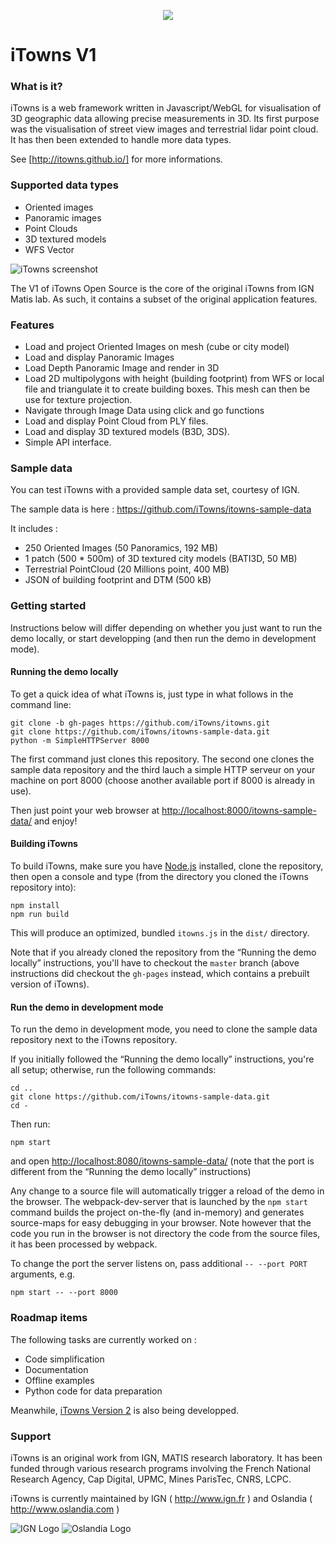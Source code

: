 
<p align="center">
<img src="http://www.itowns.fr/images/logo-itowns2XS.png" />
</p>

# iTowns V1

### What is it?

iTowns is a web framework written in Javascript/WebGL for visualisation of 3D geographic data allowing precise measurements in 3D.
Its first purpose was the visualisation of street view images and terrestrial lidar point cloud. It has then been extended to handle more data types.

See [http://itowns.github.io/] for more informations.

### Supported data types

- Oriented images
- Panoramic images
- Point Clouds
- 3D textured models
- WFS Vector

![iTowns screenshot](http://www.itowns.fr/videos/screenshotGIT.jpg)

The V1 of iTowns Open Source is the core of the original iTowns from IGN Matis lab. As such, it contains a subset of the original application features.

### Features

- Load and project Oriented Images on mesh (cube or city model)
- Load and display Panoramic Images
- Load Depth Panoramic Image and render in 3D
- Load 2D multipolygons with height (building footprint) from WFS or local file and triangulate it to create building boxes. This mesh can then be use for texture projection.
- Navigate through Image Data using click and go functions
- Load and display Point Cloud from PLY files.
- Load and display 3D textured models (B3D, 3DS).
- Simple API interface.

### Sample data

You can test iTowns with a provided sample data set, courtesy of IGN.

The sample data is here : https://github.com/iTowns/itowns-sample-data

It includes :

- 250 Oriented Images (50 Panoramics, 192 MB)
- 1 patch (500 * 500m) of 3D textured city models (BATI3D, 50 MB)
- Terrestrial PointCloud (20 Millions point, 400 MB)
- JSON of building footprint and DTM (500 kB)

### Getting started

Instructions below will differ depending on whether you just want to run the demo locally,
or start developping (and then run the demo in development mode).

#### Running the demo locally

To get a quick idea of what iTowns is, just type in what follows in the
command line:

```
git clone -b gh-pages https://github.com/iTowns/itowns.git
git clone https://github.com/iTowns/itowns-sample-data.git
python -m SimpleHTTPServer 8000
```

The first command just clones this repository. The second one clones the sample
data repository and the third lauch a simple HTTP serveur on your machine on
port 8000 (choose another available port if 8000 is already in use).

Then just point your web browser at [http://localhost:8000/itowns-sample-data/](http://localhost:8000/itowns-sample-data/) and enjoy!

#### Building iTowns

To build iTowns, make sure you have [Node.js](https://nodejs.org/) installed, clone the repository, then open a console and type
(from the directory you cloned the iTowns repository into):

```
npm install
npm run build
```

This will produce an optimized, bundled `itowns.js` in the `dist/` directory.

Note that if you already cloned the repository from the “Running the demo locally” instructions,
you'll have to checkout the `master` branch (above instructions did checkout the `gh-pages` instead,
which contains a prebuilt version of iTowns).

#### Run the demo in development mode

To run the demo in development mode, you need to clone the sample data repository next to the iTowns repository.

If you initially followed the “Running the demo locally” instructions, you're all setup;
otherwise, run the following commands:

```
cd ..
git clone https://github.com/iTowns/itowns-sample-data.git
cd -
```

Then run:

```
npm start
```

and open [http://localhost:8080/itowns-sample-data/](http://localhost:8080/itowns-sample-data/)
(note that the port is different from the “Running the demo locally” instructions)

Any change to a source file will automatically trigger a reload of the demo in the browser.
The webpack-dev-server that is launched by the `npm start` command builds the project on-the-fly
(and in-memory) and generates source-maps for easy debugging in your browser.
Note however that the code you run in the browser is not directory the code from the source files,
it has been processed by webpack.

To change the port the server listens on, pass additional `-- --port PORT` arguments, e.g.

```
npm start -- --port 8000
```

### Roadmap items

The following tasks are currently worked on :

- Code simplification
- Documentation
- Offline examples
- Python code for data preparation

Meanwhile, [iTowns Version 2](https://github.com/iTowns/itowns2) is also being developped.

### Support

iTowns is an original work from IGN, MATIS research laboratory.
It has been funded through various research programs involving the French National Research Agency, Cap Digital, UPMC, Mines ParisTec, CNRS, LCPC.

iTowns is currently maintained by IGN ( http://www.ign.fr ) and Oslandia ( http://www.oslandia.com )

![IGN Logo](https://raw.githubusercontent.com/iTowns/itowns/master/images/IGN_logo_2012.png)
![Oslandia Logo](https://raw.githubusercontent.com/iTowns/itowns/master/images/Oslandia_logo.png)
